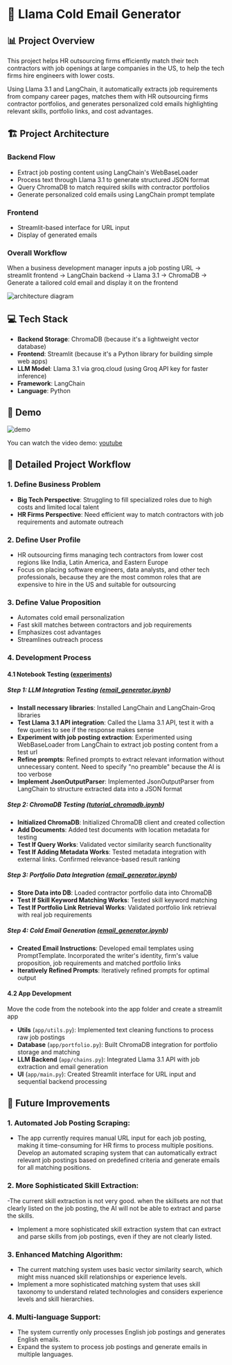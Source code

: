 # 🤖 Llama Cold Email Generator 

## 📊 Project Overview

This project helps HR outsourcing firms efficiently match their tech contractors with job openings at large companies in the US, to help the tech firms hire engineers with lower costs.

Using Llama 3.1 and LangChain, it automatically extracts job requirements from company career pages, matches them with HR outsourcing firms contractor portfolios, and generates personalized cold emails highlighting relevant skills, portfolio links, and cost advantages.

## 🏗️ Project Architecture

### Backend Flow
- Extract job posting content using LangChain's WebBaseLoader
- Process text through Llama 3.1 to generate structured JSON format
- Query ChromaDB to match required skills with contractor portfolios
- Generate personalized cold emails using LangChain prompt template

### Frontend
- Streamlit-based interface for URL input
- Display of generated emails

### Overall Workflow
When a business development manager inputs a job posting URL -> streamlit frontend -> LangChain backend -> Llama 3.1 -> ChromaDB -> Generate a tailored cold email and display it on the frontend

![architecture diagram](demo/architecture.png)

## 💻 Tech Stack

- **Backend Storage**: ChromaDB (because it's a lightweight vector database)
- **Frontend**: Streamlit (because it's a Python library for building simple web apps)
- **LLM Model**: Llama 3.1 via groq.cloud (using Groq API key for faster inference)
- **Framework**: LangChain
- **Language**: Python

## 🎥 Demo

![demo](demo/demo.gif)

You can watch the video demo: [youtube](https://youtu.be/KS0ShCQTc04)

## 📝 Detailed Project Workflow

### 1. Define Business Problem
- **Big Tech Perspective**: Struggling to fill specialized roles due to high costs and limited local talent
- **HR Firms Perspective**: Need efficient way to match contractors with job requirements and automate outreach

### 2. Define User Profile
- HR outsourcing firms managing tech contractors from lower cost regions like India, Latin America, and Eastern Europe
- Focus on placing software engineers, data analysts, and other tech professionals, because they are the most common roles that are expensive to hire in the US and suitable for outsourcing

### 3. Define Value Proposition
- Automates cold email personalization
- Fast skill matches between contractors and job requirements
- Emphasizes cost advantages
- Streamlines outreach process

### 4. Development Process
#### 4.1 Notebook Testing ([experiments](experiments/))
##### Step 1: LLM Integration Testing ([email_generator.ipynb](experiments/email_generator.ipynb))
- **Install necessary libraries**: Installed LangChain and LangChain-Groq libraries
- **Test Llama 3.1 API integration**:  Called the Llama 3.1 API, test it with a few queries to see if the response makes sense
- **Experiment with job posting extraction**: Experimented using WebBaseLoader from LangChain to extract job posting content from a test url
- **Refine prompts**: Refined prompts to extract relevant information without unnecessary content. Need to specify "no preamble" because the AI is too verbose
- **Implement JsonOutputParser**: Implemented JsonOutputParser from LangChain to structure extracted data into a JSON format

##### Step 2: ChromaDB Testing ([tutorial_chromadb.ipynb](experiments/tutorial_chromadb.ipynb)) 
- **Initialized ChromaDB**: Initialized ChromaDB client and created collection
- **Add Documents**: Added test documents with location metadata for testing
- **Test If Query Works**: Validated vector similarity search functionality
- **Test If Adding Metadata Works**: Tested metadata integration with external links. Confirmed relevance-based result ranking

##### Step 3: Portfolio Data Integration ([email_generator.ipynb](experiments/email_generator.ipynb))
- **Store Data into DB**: Loaded contractor portfolio data into ChromaDB
- **Test If Skill Keyword Matching Works**: Tested skill keyword matching
- **Test If Portfolio Link Retrieval Works**: Validated portfolio link retrieval with real job requirements

##### Step 4: Cold Email Generation ([email_generator.ipynb](experiments/email_generator.ipynb))
- **Created Email Instructions**: Developed email templates using PromptTemplate. Incorporated the writer's identity, firm's value proposition,  job requirements and matched portfolio links
- **Iteratively Refined Prompts**: Iteratively refined prompts for optimal output

#### 4.2 App Development
Move the code from the notebook into the app folder and create a streamlit app
- **Utils** (`app/utils.py`): Implemented text cleaning functions to process raw job postings
- **Database** (`app/portfolio.py`): Built ChromaDB integration for portfolio storage and matching
- **LLM Backend** (`app/chains.py`): Integrated Llama 3.1 API with job extraction and email generation
- **UI** (`app/main.py`): Created Streamlit interface for URL input and sequential backend processing

## 🚀 Future Improvements

### 1. **Automated Job Posting Scraping**: 
- The app currently requires manual URL input for each job posting, making it time-consuming for HR firms to process multiple positions. 
Develop an automated scraping system that can automatically extract relevant job postings based on predefined criteria and generate emails for all matching positions.

### 2. **More Sophisticated Skill Extraction**: 
-The current skill extraction is not very good. when the skillsets are not that clearly listed on the job posting, the AI will not be able to extract and parse the skills.
- Implement a more sophisticated skill extraction system that can extract and parse skills from job postings, even if they are not clearly listed.

### 3. **Enhanced Matching Algorithm**: 
- The current matching system uses basic vector similarity search, which might miss nuanced skill relationships or experience levels. 
- Implement a more sophisticated matching system that uses skill taxonomy to understand related technologies and considers experience levels and skill hierarchies.

### 4. **Multi-language Support**: 
- The system currently only processes English job postings and generates English emails. 
- Expand the system to process job postings and generate emails in multiple languages.

